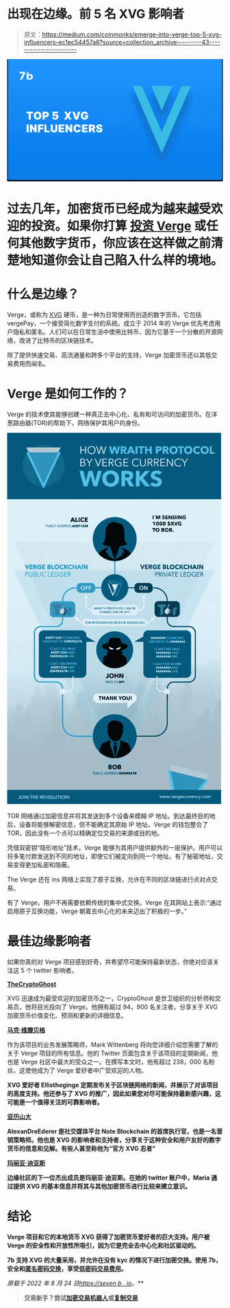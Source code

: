 # 出现在边缘。前 5 名 XVG 影响者

> 原文：<https://medium.com/coinmonks/emerge-into-verge-top-5-xvg-influencers-ec1ec54457a6?source=collection_archive---------43----------------------->

![](img/eac87cd67a7068a6effcb9f391af2660.png)

# 过去几年，加密货币已经成为越来越受欢迎的投资。如果你打算 [**投资 Verge**](http://sevenb.io/currencies/verge?utm_source=medium&utm_medium=article) 或任何其他数字货币，你应该在这样做之前清楚地知道你会让自己陷入什么样的境地。

# 什么是边缘？

Verge，或称为 [XVG](http://sevenb.io/currencies/verge?utm_source=medium&utm_medium=article) 硬币，是一种为日常使用而创造的数字货币。它包括 vergePay，一个接受简化数字支付的系统。成立于 2014 年的 Verge 优先考虑用户隐私和匿名。人们可以在日常生活中使用比特币，因为它基于一个分散的开源网络，改进了比特币的区块链技术。

除了提供快速交易、高流通量和跨多个平台的支持，Verge 加密货币还以其低交易费用而闻名。

# Verge 是如何工作的？

Verge 的技术使其能够创建一种真正去中心化、私有和可访问的加密货币。在洋葱路由器(TOR)的帮助下，网络保护其用户的身份。

![](img/0e8cef26c95d9968f61d99dcb92ac8bd.png)

TOR 网络通过加密信息并将其发送到多个设备来模糊 IP 地址。到达最终目的地后，设备将能够解密信息，但不能确定其原始 IP 地址。Verge 的钱包整合了 TOR，因此没有一个点可以精确定位交易的来源或目的地。

凭借双密钥“隐形地址”技术，Verge 能够为其用户提供额外的一层保护。用户可以将多笔付款发送到不同的地址，即使它们被定向到同一个地址。有了秘密地址，交易变得更加私密和隐蔽。

The Verge 还在 ins 网络上实现了原子互换，允许在不同的区块链进行点对点交易。

有了 Verge，用户不再需要依赖传统的集中式交换。Verge 在其网站上表示:“通过启用原子互换功能，Verge 朝着去中心化的未来迈出了积极的一步。”

# 最佳边缘影响者

如果你真的对 Verge 项目感到好奇，并希望尽可能保持最新状态，你绝对应该关注这 5 个 twitter 影响者。

[**TheCryptoGhost**](https://twitter.com/DaCryptoGhost)

XVG 迅速成为最受欢迎的加密货币之一，CryptoGhost 是世卫组织的分析师和交易员，他将目光投向了 Verge。他拥有超过 94，900 名关注者，分享关于 XVG 加密货币价值变化、预测和更新的详细信息。

[**马克·维滕贝格**](https://twitter.com/itsmwittenberg)

作为该项目的业务发展策略师，Mark Wittenberg 将向您详细介绍您需要了解的关于 Verge 项目的所有信息。他的 Twitter 页面包含关于该项目的定期新闻，他也是 Verge 社区中最大的受众之一。在撰写本文时，他有超过 238，000 名粉丝，这使他成为了 Verge 爱好者中广受欢迎的人物。

[](https://twitter.com/ellistheginge)

**XVG 爱好者 Ellistheginge 定期发布关于区块链网络的新闻，并展示了对该项目的高度支持。他还参与了 XVG 的推广，因此如果您对尽可能保持最新感兴趣，这可能是一个值得关注的可靠影响者。**

**[**亚历山大**](https://twitter.com/AlexanDreEderer)**

**AlexanDreEderer 是社交媒体平台 Note Blockchain 的首席执行官，也是一名营销策略师。他也是 XVG 的影响者和支持者，分享关于这种安全和用户友好的数字货币的信息和见解。有些人甚至称他为“官方 XVG 忍者”**

**[**玛丽亚·迪亚斯**](https://twitter.com/maria___dias)**

**边缘社区的下一位杰出成员是玛丽亚·迪亚斯。在她的 twitter 账户中，Maria 通过提供 XVG 的基本信息并将其与其他加密货币进行比较来建立意识。**

# **结论**

**Verge 项目和它的本地货币 XVG 获得了加密货币爱好者的巨大支持。用户被 Verge 的安全性和开放性所吸引，因为它是完全去中心化和社区驱动的。**

**7b 支持 XVG 的大量采用，并允许在没有 kyc 的情况下进行加密交换。使用 7b，安全和[匿名密码交换](http://sevenb.io/?utm_source=medium&utm_medium=article)，享受[低密码交易费用](http://sevenb.io/about?utm_source=medium&utm_medium=article)。**

***原载于 2022 年 8 月 24 日*[*https://seven b . io*](https://sevenb.io/blog/emerge-into-verge-top-5-xvg-influencers/)*。***

> **交易新手？尝试[加密交易机器人](/coinmonks/crypto-trading-bot-c2ffce8acb2a)或[复制交易](/coinmonks/top-10-crypto-copy-trading-platforms-for-beginners-d0c37c7d698c)**